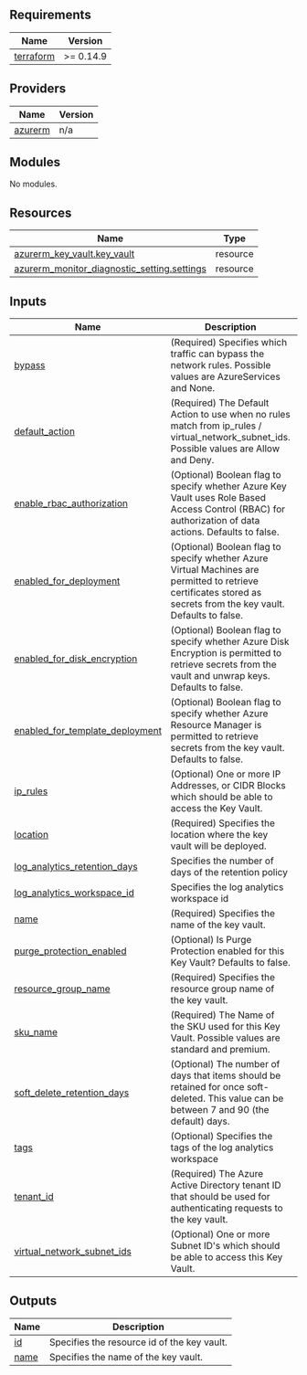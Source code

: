 <!-- BEGIN_TF_DOCS -->
## Requirements

| Name | Version |
|------|---------|
| <a name="requirement_terraform"></a> [terraform](#requirement\_terraform) | >= 0.14.9 |

## Providers

| Name | Version |
|------|---------|
| <a name="provider_azurerm"></a> [azurerm](#provider\_azurerm) | n/a |

## Modules

No modules.

## Resources

| Name | Type |
|------|------|
| [azurerm_key_vault.key_vault](https://registry.terraform.io/providers/hashicorp/azurerm/latest/docs/resources/key_vault) | resource |
| [azurerm_monitor_diagnostic_setting.settings](https://registry.terraform.io/providers/hashicorp/azurerm/latest/docs/resources/monitor_diagnostic_setting) | resource |

## Inputs

| Name | Description | Type | Default | Required |
|------|-------------|------|---------|:--------:|
| <a name="input_bypass"></a> [bypass](#input\_bypass) | (Required) Specifies which traffic can bypass the network rules. Possible values are AzureServices and None. | `string` | `"AzureServices"` | no |
| <a name="input_default_action"></a> [default\_action](#input\_default\_action) | (Required) The Default Action to use when no rules match from ip\_rules / virtual\_network\_subnet\_ids. Possible values are Allow and Deny. | `string` | `"Allow"` | no |
| <a name="input_enable_rbac_authorization"></a> [enable\_rbac\_authorization](#input\_enable\_rbac\_authorization) | (Optional) Boolean flag to specify whether Azure Key Vault uses Role Based Access Control (RBAC) for authorization of data actions. Defaults to false. | `bool` | `false` | no |
| <a name="input_enabled_for_deployment"></a> [enabled\_for\_deployment](#input\_enabled\_for\_deployment) | (Optional) Boolean flag to specify whether Azure Virtual Machines are permitted to retrieve certificates stored as secrets from the key vault. Defaults to false. | `bool` | `false` | no |
| <a name="input_enabled_for_disk_encryption"></a> [enabled\_for\_disk\_encryption](#input\_enabled\_for\_disk\_encryption) | (Optional) Boolean flag to specify whether Azure Disk Encryption is permitted to retrieve secrets from the vault and unwrap keys. Defaults to false. | `bool` | `false` | no |
| <a name="input_enabled_for_template_deployment"></a> [enabled\_for\_template\_deployment](#input\_enabled\_for\_template\_deployment) | (Optional) Boolean flag to specify whether Azure Resource Manager is permitted to retrieve secrets from the key vault. Defaults to false. | `bool` | `false` | no |
| <a name="input_ip_rules"></a> [ip\_rules](#input\_ip\_rules) | (Optional) One or more IP Addresses, or CIDR Blocks which should be able to access the Key Vault. | `list` | `[]` | no |
| <a name="input_location"></a> [location](#input\_location) | (Required) Specifies the location where the key vault will be deployed. | `string` | n/a | yes |
| <a name="input_log_analytics_retention_days"></a> [log\_analytics\_retention\_days](#input\_log\_analytics\_retention\_days) | Specifies the number of days of the retention policy | `number` | `7` | no |
| <a name="input_log_analytics_workspace_id"></a> [log\_analytics\_workspace\_id](#input\_log\_analytics\_workspace\_id) | Specifies the log analytics workspace id | `string` | n/a | yes |
| <a name="input_name"></a> [name](#input\_name) | (Required) Specifies the name of the key vault. | `string` | n/a | yes |
| <a name="input_purge_protection_enabled"></a> [purge\_protection\_enabled](#input\_purge\_protection\_enabled) | (Optional) Is Purge Protection enabled for this Key Vault? Defaults to false. | `bool` | `false` | no |
| <a name="input_resource_group_name"></a> [resource\_group\_name](#input\_resource\_group\_name) | (Required) Specifies the resource group name of the key vault. | `string` | n/a | yes |
| <a name="input_sku_name"></a> [sku\_name](#input\_sku\_name) | (Required) The Name of the SKU used for this Key Vault. Possible values are standard and premium. | `string` | `"standard"` | no |
| <a name="input_soft_delete_retention_days"></a> [soft\_delete\_retention\_days](#input\_soft\_delete\_retention\_days) | (Optional) The number of days that items should be retained for once soft-deleted. This value can be between 7 and 90 (the default) days. | `number` | `30` | no |
| <a name="input_tags"></a> [tags](#input\_tags) | (Optional) Specifies the tags of the log analytics workspace | `map(any)` | `{}` | no |
| <a name="input_tenant_id"></a> [tenant\_id](#input\_tenant\_id) | (Required) The Azure Active Directory tenant ID that should be used for authenticating requests to the key vault. | `string` | n/a | yes |
| <a name="input_virtual_network_subnet_ids"></a> [virtual\_network\_subnet\_ids](#input\_virtual\_network\_subnet\_ids) | (Optional) One or more Subnet ID's which should be able to access this Key Vault. | `list` | `[]` | no |

## Outputs

| Name | Description |
|------|-------------|
| <a name="output_id"></a> [id](#output\_id) | Specifies the resource id of the key vault. |
| <a name="output_name"></a> [name](#output\_name) | Specifies the name of the key vault. |
<!-- END_TF_DOCS -->